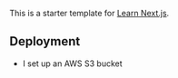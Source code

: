 This is a starter template for [Learn Next.js](https://nextjs.org/learn).

## Deployment

- I set up an AWS S3 bucket
